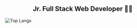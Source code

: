 ## <div align="center"> Jr. Full Stack Web Developer 🧑‍💻</div>

![Top Langs](https://github-readme-stats.vercel.app/api?username=UmbertoDV&rank_icon=github)
